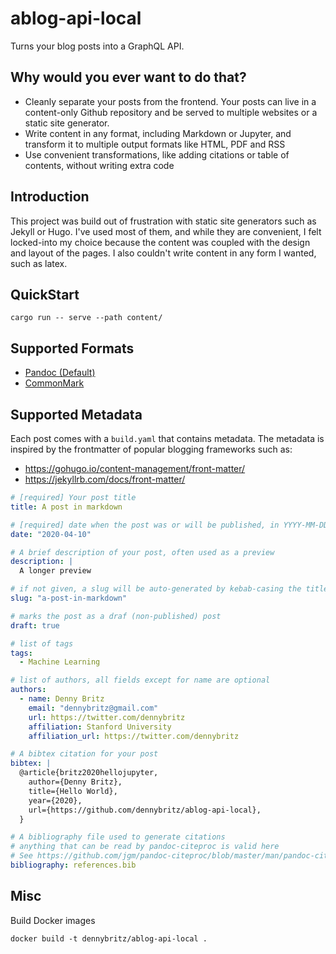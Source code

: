 
# ablog-api-local

Turns your blog posts into a GraphQL API.

## Why would you ever want to do that?

- Cleanly separate your posts from the frontend. Your posts can live in a content-only Github repository and be served to multiple websites or a static site generator.
- Write content in any format, including Markdown or Jupyter, and transform it to multiple output formats like HTML, PDF and RSS
- Use convenient transformations, like adding citations or table of contents, without writing extra code

## Introduction

This project was build out of frustration with static site generators such as Jekyll or Hugo. I've used most of them, and while they are convenient, I felt locked-into my choice because the content was coupled with the design and layout of the pages. I also couldn't write content in any form I wanted, such as latex.

## QuickStart

```
cargo run -- serve --path content/
```

## Supported Formats

- [Pandoc (Default)]()
- [CommonMark]()


## Supported Metadata

Each post comes with a `build.yaml` that contains metadata. The metadata is inspired by the frontmatter of popular blogging frameworks such as:

- https://gohugo.io/content-management/front-matter/
- https://jekyllrb.com/docs/front-matter/

```yaml
# [required] Your post title
title: A post in markdown

# [required] date when the post was or will be published, in YYYY-MM-DD format
date: "2020-04-10"

# A brief description of your post, often used as a preview
description: |
  A longer preview 

# if not given, a slug will be auto-generated by kebab-casing the title
slug: "a-post-in-markdown"

# marks the post as a draf (non-published) post
draft: true

# list of tags
tags:
  - Machine Learning

# list of authors, all fields except for name are optional
authors:
  - name: Denny Britz
    email: "dennybritz@gmail.com"
    url: https://twitter.com/dennybritz
    affiliation: Stanford University
    affiliation_url: https://twitter.com/dennybritz

# A bibtex citation for your post
bibtex: | 
  @article{britz2020hellojupyter,
    author={Denny Britz},
    title={Hello World},
    year={2020},
    url={https://github.com/dennybritz/ablog-api-local},
  }

# A bibliography file used to generate citations
# anything that can be read by pandoc-citeproc is valid here
# See https://github.com/jgm/pandoc-citeproc/blob/master/man/pandoc-citeproc.1.md
bibliography: references.bib
```

## Misc

Build Docker images

```
docker build -t dennybritz/ablog-api-local .
```

